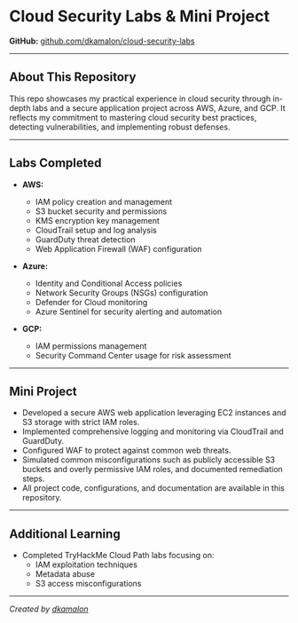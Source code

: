 # Cloud Security Labs & Mini Project

**GitHub:** [github.com/dkamalon/cloud-security-labs](https://github.com/dkamalon/cloud-security-labs)

---

## About This Repository

This repo showcases my practical experience in cloud security through in-depth labs and a secure application project across AWS, Azure, and GCP. It reflects my commitment to mastering cloud security best practices, detecting vulnerabilities, and implementing robust defenses.

---

## Labs Completed

- **AWS:**  
  - IAM policy creation and management  
  - S3 bucket security and permissions  
  - KMS encryption key management  
  - CloudTrail setup and log analysis  
  - GuardDuty threat detection  
  - Web Application Firewall (WAF) configuration  

- **Azure:**  
  - Identity and Conditional Access policies  
  - Network Security Groups (NSGs) configuration  
  - Defender for Cloud monitoring  
  - Azure Sentinel for security alerting and automation  

- **GCP:**  
  - IAM permissions management  
  - Security Command Center usage for risk assessment  

---

## Mini Project

- Developed a secure AWS web application leveraging EC2 instances and S3 storage with strict IAM roles.  
- Implemented comprehensive logging and monitoring via CloudTrail and GuardDuty.  
- Configured WAF to protect against common web threats.  
- Simulated common misconfigurations such as publicly accessible S3 buckets and overly permissive IAM roles, and documented remediation steps.  
- All project code, configurations, and documentation are available in this repository.

---

## Additional Learning

- Completed TryHackMe Cloud Path labs focusing on:  
  - IAM exploitation techniques  
  - Metadata abuse  
  - S3 access misconfigurations  

---

*Created by [dkamalon](https://github.com/dkamalon)*
